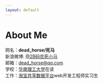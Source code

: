 ```yaml
---
layout: default
---
```

# About Me
网名：**dead_horse/死马**  
新浪微博: [@2B码农死小马](http://weibo.com/deadhorse/)  
邮箱：[dead_horse@qq.com](mailto:dead_horse@qq.com)   
学校：[华南理工大学](http://www.scut.edu.cn/)在读   
工作：[淘宝共享数据平台](http://www.tbdata.org/)web开发工程师实习生

